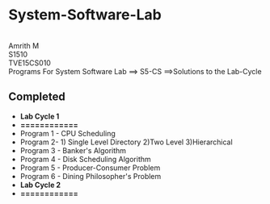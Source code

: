 # System-Software-Lab
<br>Amrith M
<br>S1510
<br>TVE15CS010
<br>Programs For System Software Lab ==> S5-CS ==>Solutions to the Lab-Cycle 
<br>
<h2>Completed</h2>
<ul>
<li><b>Lab Cycle 1</b></li>
<li><b>============</b></li>

  <li>Program 1 - CPU Scheduling</li>
  <li>Program 2-  1) Single Level Directory 2)Two Level 3)Hierarchical</li>
  <li>Program 3 - Banker's Algorithm</li>
  <li>Program 4 - Disk Scheduling Algorithm</li>
  <li>Program 5 - Producer-Consumer Problem</li>
  <li>Program 6 - Dining Philosopher's Problem</li>
  
  <li><b>Lab Cycle 2</b></li>
  <li><b>============</b></li>
</ul>
